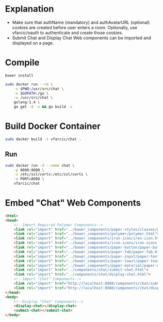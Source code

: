 Explanation
===========

* Make sure that authName (mandatory) and authAvatarURL (optional) cookies are created before user enters a room.
Optionally, use vfarcic/oauth to authenticate and create those cookies.
* Submit Chat and Display Chat Web components can be imported and displayed on a page.

Compile
=======

```bash
bower install

sudo docker run --rm \
	-v $PWD:/usr/src/chat \
	-v $GOPATH:/go \
	-w /usr/src/chat \
	golang:1.4 \
	go get -d -v && go build -v
```

Build Docker Container
======================

```bash
sudo docker build -t vfarcic/chat .
```

Run
---

```bash
sudo docker run -d --name chat \
	-p 8080:8080 \
	-v /etc/ssl/certs:/etc/ssl/certs \
	-e PORT=8080 \
	vfarcic/chat
```

Embed "Chat" Web Components
===========================

```html
<html>
<head>
	<!--Import Required Polymer Components-->
    <link rel="import" href="../bower_components/paper-styles/classes/global.html">
    <link rel="import" href="../bower_components/polymer/polymer.html">
    <link rel="import" href="../bower_components/iron-icon/iron-icon.html">
    <link rel="import" href="../bower_components/iron-icons/iron-icons.html">
    <link rel="import" href="../bower_components/paper-button/paper-button.html">
    <link rel="import" href="../bower_components/paper-fab/paper-fab.html">
    <link rel="import" href="../bower_components/paper-input/paper-textarea.html">
    <link rel="import" href="../bower_components/paper-toast/paper-toast.html">
    <link rel="import" href="../bower_components/paper-material/paper-material.html">
    <link rel="import" href="../components/chat/submit-chat.html">
    <link rel="import" href="../components/chat/display-chat.html">
    <!--Import "Chat" Components-->
	<link rel="import" href="http://localhost:8080/components/chat/submit-chat.html">
	<link rel="import" href="http://localhost:8080/components/chat/display-chat.html">
</head>
<body>
	<!--Display "Chat" Components-->
	<display-chat></display-chat>
	<submit-chat></submit-chat>
</body>
```